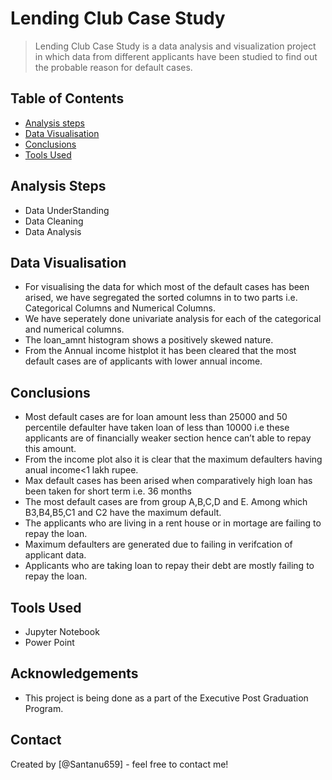 # Lending Club Case Study
> Lending Club Case Study is a data analysis and visualization project in which data from different applicants have been studied to find out the probable reason for default cases.


## Table of Contents
* [Analysis steps](#Analysis-Steps)
* [Data Visualisation](#Data-Visualisation)
* [Conclusions](#Conclusions)
* [Tools Used](#Tools-Used)
<!-- You can include any other section that is pertinent to your problem -->

## Analysis Steps
- Data UnderStanding
- Data Cleaning
- Data Analysis 

<!-- You don't have to answer all the questions - just the ones relevant to your project. -->
## Data Visualisation
- For visualising the data for which most of the default cases has been arised, we have segregated the sorted columns in to two parts i.e. Categorical Columns and Numerical Columns.
- We have seperately done univariate analysis for each of the categorical and numerical 	 columns. 
- The loan_amnt histogram shows a positively skewed nature.
- From the Annual income histplot it has been cleared that the most default cases are of applicants with lower annual income.

## Conclusions
- Most default cases are for loan amount less than 25000 and 50 percentile defaulter have taken loan of less than 10000 i.e these applicants are of financially weaker section hence can’t able to repay this amount.
- From the income plot also it is clear that the maximum defaulters having anual income<1 lakh rupee.
- Max default cases has been arised when comparatively high loan has been taken for short term i.e. 36 months
- The most default cases are from group A,B,C,D and E. Among which B3,B4,B5,C1 and C2 have the maximum default. 
- The applicants who are living in a rent house or in mortage are failing to repay the loan.
- Maximum defaulters are generated due to failing in verifcation of applicant data.
- Applicants who are taking loan to repay their debt are mostly failing to repay the loan.

<!-- You don't have to answer all the questions - just the ones relevant to your project. -->


## Tools Used
- Jupyter Notebook
- Power Point

<!-- As the libraries versions keep on changing, it is recommended to mention the version of library used in this project -->

## Acknowledgements

- This project is being done as a part of the Executive Post Graduation Program.


## Contact
Created by [@Santanu659] - feel free to contact me!


<!-- Optional -->
<!-- ## License -->
<!-- This project is open source and available under the [... License](). -->

<!-- You don't have to include all sections - just the one's relevant to your project -->
